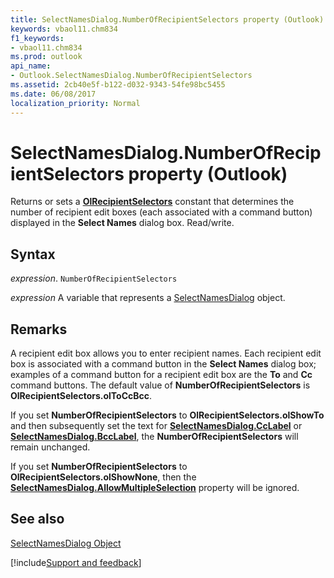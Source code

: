 ```yaml
---
title: SelectNamesDialog.NumberOfRecipientSelectors property (Outlook)
keywords: vbaol11.chm834
f1_keywords:
- vbaol11.chm834
ms.prod: outlook
api_name:
- Outlook.SelectNamesDialog.NumberOfRecipientSelectors
ms.assetid: 2cb40e5f-b122-d032-9343-54fe98bc5455
ms.date: 06/08/2017
localization_priority: Normal
---
```



# SelectNamesDialog.NumberOfRecipientSelectors property (Outlook)

Returns or sets a **[OlRecipientSelectors](Outlook.OlRecipientSelectors.md)** constant that determines the number of recipient edit boxes (each associated with a command button) displayed in the **Select Names** dialog box. Read/write.


## Syntax

_expression_. `NumberOfRecipientSelectors`

_expression_ A variable that represents a [SelectNamesDialog](Outlook.SelectNamesDialog.md) object.


## Remarks

A recipient edit box allows you to enter recipient names. Each recipient edit box is associated with a command button in the  **Select Names** dialog box; examples of a command button for a recipient edit box are the **To** and **Cc** command buttons. The default value of **NumberOfRecipientSelectors** is **OlRecipientSelectors.olToCcBcc**.

If you set  **NumberOfRecipientSelectors** to **OlRecipientSelectors.olShowTo** and then subsequently set the text for **[SelectNamesDialog.CcLabel](Outlook.SelectNamesDialog.CcLabel.md)** or **[SelectNamesDialog.BccLabel](Outlook.SelectNamesDialog.BccLabel.md)**, the **NumberOfRecipientSelectors** will remain unchanged.

If you set  **NumberOfRecipientSelectors** to **OlRecipientSelectors.olShowNone**, then the **[SelectNamesDialog.AllowMultipleSelection](Outlook.SelectNamesDialog.AllowMultipleSelection.md)** property will be ignored.


## See also


[SelectNamesDialog Object](Outlook.SelectNamesDialog.md)

[!include[Support and feedback](~/includes/feedback-boilerplate.md)]